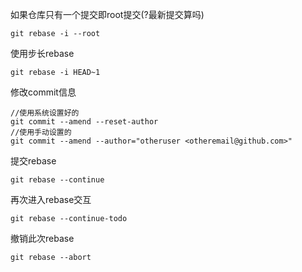 如果仓库只有一个提交即root提交(?最新提交算吗)
```shell
git rebase -i --root
```

使用步长rebase
```shell
git rebase -i HEAD~1
```

修改commit信息
```shell
//使用系统设置好的
git commit --amend --reset-author
//使用手动设置的
git commit --amend --author="otheruser <otheremail@github.com>"
```

提交rebase
```shell
git rebase --continue
```

再次进入rebase交互

```shell
git rebase --continue-todo
```
撤销此次rebase
```shell
git rebase --abort
```